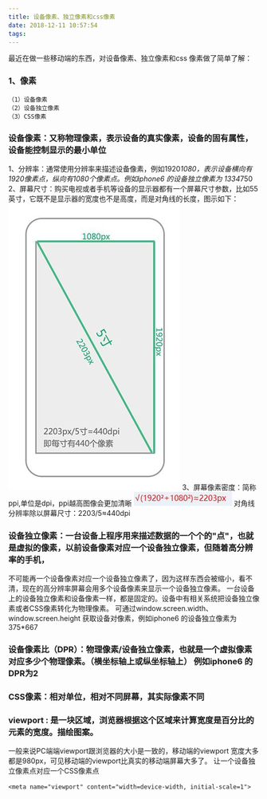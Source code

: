 ```yaml
---
title: 设备像素、独立像素和css像素
date: 2018-12-11 10:57:54
tags:
---
```


最近在做一些移动端的东西，对设备像素、独立像素和css 像素做了简单了解：

### 1、像素
    （1）设备像素
    （2）设备独立像素
    （3）CSS像素
### 设备像素：又称物理像素，表示设备的真实像素，设备的固有属性，设备能控制显示的最小单位
   1、分辨率：通常使用分辨率来描述设备像素，例如1920*1080，表示设备横向有1920像素点，纵向有1080个像素点。例如iphone6 的设备独立像素为 1334*750
   2、屏幕尺寸：购买电视或者手机等设备的显示器都有一个屏幕尺寸参数，比如55英寸，它既不是显示器的宽度也不是高度，而是对角线的长度，图示如下：
![Alt text](/assets/img/ppi.png)
   3、屏幕像素密度：简称ppi,单位是dpi，ppi越高图像会更加清晰
![Alt text](/assets/img/dpi.png)
对角线分辨率除以屏幕尺寸：2203/5≈440dpi
### 设备独立像素：一台设备上程序用来描述数据的一个个的"点"，也就是虚拟的像素，以前设备像素对应一个设备独立像素，但随着高分辨率的手机，
不可能再一个设备像素对应一个设备独立像素了，因为这样东西会被缩小，看不清，现在的高分辨率屏幕会用多个设备像素来显示一个设备独立像素。
一台设备上的设备独立像素和设备像素一样，都是固定的。设备中有相关系统把设备独立像素或者CSS像素转化为物理像素。
可通过window.screen.width、　window.screen.height 获取设备对像素，例如iphone6 的设备独立像素为 375*667
### 设备像素比（DPR）：物理像素/设备独立像素，也就是一个虚拟像素对应多少个物理像素。（横坐标轴上或纵坐标轴上） 例如iphone6 的DPR为2
### CSS像素：相对单位，相对不同屏幕，其实际像素不同
### viewport : 是一块区域，浏览器根据这个区域来计算宽度是百分比的元素的宽度。描绘图案。
一般来说PC端端viewport跟浏览器的大小是一致的，移动端的viewport 宽度大多都是980px，可见移动端的viewport比真实的移动端屏幕大多了。
让一个设备独立像素点对应一个CSS像素点
```
<meta name="viewport" content="width=device-width, initial-scale=1">
```
